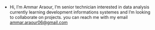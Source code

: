 -  Hi, I’m Ammar Araour, I’m senior technician interested in data analysis currently learning development informations systemes and I’m looking to collaborate on projects.
you can reach me with my email ammar.araour06@gmail.com 


